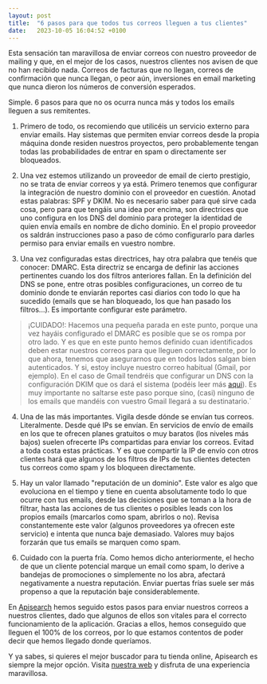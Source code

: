 ```yaml
---
layout: post
title:  "6 pasos para que todos tus correos lleguen a tus clientes"
date:   2023-10-05 16:04:52 +0100
---
```

Esta sensación tan maravillosa de enviar correos con nuestro proveedor de mailing y que, en el mejor de los casos,
nuestros clientes nos avisen de que no han recibido nada. Correos de facturas que no llegan, correos de confirmación que
nunca llegan, o peor aún, inversiones en email marketing que nunca dieron los números de conversión esperados.

Simple. 6 pasos para que no os ocurra nunca más y todos los emails lleguen a sus remitentes.

1. Primero de todo, os recomiendo que utilicéis un servicio externo para enviar emails. Hay sistemas que permiten enviar
correos desde la propia máquina donde residen nuestros proyectos, pero probablemente tengan todas las probabilidades
de entrar en spam o directamente ser bloqueados.
1. Una vez estemos utilizando un proveedor de email de cierto prestigio, no se trata de enviar correos y ya está.
Primero tenemos que configurar la integración de nuestro dominio con el proveedor en cuestión. Anotad estas palabras:
SPF y DKIM. No es necesario saber para qué sirve cada cosa, pero para que tengáis una idea por encima, son directrices
que uno configura en los DNS del dominio para proteger la identidad de quien envía emails en nombre de dicho dominio.
En el propio proveedor os saldrán instrucciones paso a paso de cómo configurarlo para darles permiso para enviar emails
en vuestro nombre.

1. Una vez configuradas estas directrices, hay otra palabra que tenéis que conocer: DMARC. Esta directriz se encarga de
definir las acciones pertinentes cuando los dos filtros anteriores fallan. En la definición del DNS se pone, entre
otras posibles configuraciones, un correo de tu dominio donde te enviarán reportes casi diarios con todo lo que ha
sucedido (emails que se han bloqueado, los que han pasado los filtros...). Es importante configurar este parámetro.

> ¡CUIDADO!: Hacemos una pequeña parada en este punto, porque una vez hayáis configurado el DMARC es posible que se os
rompa por otro lado. Y es que en este punto hemos definido cuan identificados deben estar nuestros correos para que
lleguen correctamente, por lo que ahora, tenemos que asegurarnos que en todos lados salgan bien autenticados.
Y si, estoy incluye nuestro correo habitual (Gmail, por ejemplo). En el caso de Gmail tendréis que configurar un DNS
con la configuración DKIM que os dará el sistema (podéis leer más
[aqui](https://support.google.com/a/answer/180504?hl=es-419)). Es muy importante no saltarse este paso
porque sino, (casi) ninguno de los emails que mandéis con vuestro Gmail llegará a su destinatario.`

4. Una de las más importantes. Vigila desde dónde se envían tus correos. Literalmente. Desde qué IPs se envían. En
servicios de envío de emails en los que te ofrecen planes gratuitos o muy baratos (los niveles más bajos) suelen
ofrecerte IPs compartidas para enviar los correos. Evitad a toda costa estas prácticas. Y es que compartir la IP de
envío con otros clientes hará que algunos de los filtros de IPs de tus clientes detecten tus correos como spam y los
bloqueen directamente.

1. Hay un valor llamado "reputación de un dominio". Este valor es algo que evoluciona en el tiempo y tiene en cuenta
absolutamente todo lo que ocurre con tus emails, desde las decisiones que se toman a la hora de filtrar, hasta las
acciones de tus clientes o posibles leads con los propios emails (marcarlos como spam, abrirlos o no). Revisa
constantemente este valor (algunos proveedores ya ofrecen este servicio) e intenta que nunca baje demasiado.
Valores muy bajos forzarán que tus emails se marquen como spam.

1. Cuidado con la puerta fría. Como hemos dicho anteriormente, el hecho de que un cliente potencial marque un email como
spam, lo derive a bandejas de promociones o simplemente no los abra, afectará negativamente a nuestra reputación.
Enviar puertas frías suele ser más propenso a que la reputación baje considerablemente.

En [Apisearch](https://apisearch.io) hemos seguido estos pasos para enviar nuestros correos a nuestros clientes, dado
que algunos de ellos son vitales para el correcto funcionamiento de la aplicación. Gracias a ellos, hemos conseguido
que lleguen el 100% de los correos, por lo que estamos contentos de poder decir que hemos llegado donde queríamos.

Y ya sabes, si quieres el mejor buscador para tu tienda online, Apisearch es siempre la mejor opción. Visita
[nuestra web](https://apisearch.io) y disfruta de una experiencia maravillosa.
